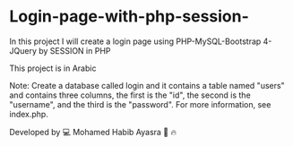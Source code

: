 # Login-page-with-php-session-
In this project I will create a login page using PHP-MySQL-Bootstrap 4-JQuery by SESSION in PHP

This project is in Arabic

Note: Create a database called login and it contains a table named "users" and contains three columns, the first is the "id", the second is the "username", and the third is the "password". For more information, see index.php.

Developed by 💻 Mohamed Habib Ayasra 💪 🔥
